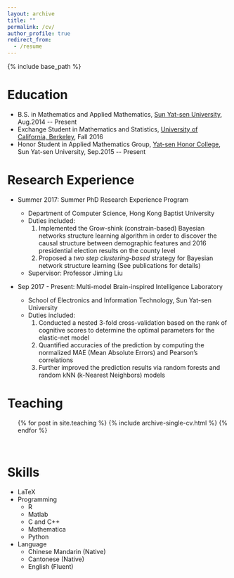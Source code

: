 ```yaml
---
layout: archive
title: ""
permalink: /cv/
author_profile: true
redirect_from:
  - /resume
---
```


{% include base_path %}

Education
======
* B.S. in Mathematics and Applied Mathematics, [Sun Yat-sen University](http://www.sysu.edu.cn/2012/en/index.htm), Aug.2014 -- Present
* Exchange Student in Mathematics and Statistics, [University of California, Berkeley](http://www.berkeley.edu/), Fall 2016
* Honor Student in Applied Mathematics Group, [Yat-sen Honor College](http://yss.sysu.edu.cn/EnVersion/Index.aspx), Sun Yat-sen University, Sep.2015 -- Present

Research Experience
======
* Summer 2017: Summer PhD Research Experience Program  
  * Department of Computer Science, Hong Kong Baptist University
  * Duties included: 
    1. Implemented the Grow-shink (constrain-based) Bayesian networks structure learning algorithm in order to discover the causal structure between demographic features and 2016 presidential election results on the county level
    2. Proposed a _two step clustering-based_ strategy for Bayesian network structure learning (See publications for details)
  * Supervisor: Professor Jiming Liu
  
* Sep 2017 - Present: Multi-model Brain-inspired Intelligence Laboratory
  * School of Electronics and Information Technology, Sun Yat-sen University
  * Duties included:
    1. Conducted a nested 3-fold cross-validation based on the rank of cognitive scores to determine the optimal parameters for the elastic-net model
    2. Quantified accuracies of the prediction by computing the normalized MAE (Mean Absolute Errors) and Pearson’s correlations
    3.  Further improved the prediction results via random forests and random kNN (k-Nearest Neighbors) models

Teaching
======
   <ul>{% for post in site.teaching %}
      {% include archive-single-cv.html %}
   {% endfor %}</ul>
  

Skills
======
* LaTeX
* Programming
  * R
  * Matlab
  * C and C++
  * Mathematica
  * Python
* Language
  * Chinese Mandarin (Native)
  * Cantonese (Native)
  * English (Fluent)

<!--
Publications
======
  <ul>{% for post in site.publications %}
    {% include archive-single-cv.html %}
  {% endfor %}</ul>
-->
<!--
Talks
======
  <ul>{% for post in site.talks %}
    {% include archive-single-talk-cv.html %}
  {% endfor %}</ul>
  -->
  

  
